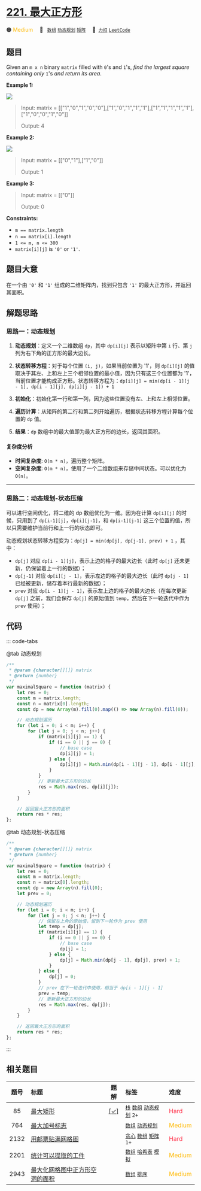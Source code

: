 # [221. 最大正方形](https://2xiao.github.io/leetcode-js/problem/0221.html)

🟠 <font color=#ffb800>Medium</font>&emsp; 🔖&ensp; [`数组`](/tag/array.md) [`动态规划`](/tag/dynamic-programming.md) [`矩阵`](/tag/matrix.md)&emsp; 🔗&ensp;[`力扣`](https://leetcode.cn/problems/maximal-square) [`LeetCode`](https://leetcode.com/problems/maximal-square)

## 题目

Given an `m x n` binary `matrix` filled with `0`'s and `1`'s, _find the
largest square containing only_ `1`'s _and return its area_.

**Example 1:**

![](https://assets.leetcode.com/uploads/2020/11/26/max1grid.jpg)

> Input: matrix = [["1","0","1","0","0"],["1","0","1","1","1"],["1","1","1","1","1"],["1","0","0","1","0"]]
>
> Output: 4

**Example 2:**

![](https://assets.leetcode.com/uploads/2020/11/26/max2grid.jpg)

> Input: matrix = [["0","1"],["1","0"]]
>
> Output: 1

**Example 3:**

> Input: matrix = [["0"]]
>
> Output: 0

**Constraints:**

- `m == matrix.length`
- `n == matrix[i].length`
- `1 <= m, n <= 300`
- `matrix[i][j]` is `'0'` or `'1'`.

## 题目大意

在一个由 `'0'` 和 `'1'` 组成的二维矩阵内，找到只包含 `'1'` 的最大正方形，并返回其面积。

## 解题思路

### 思路一：动态规划

1. **动态规划**：定义一个二维数组 `dp`，其中 `dp[i][j]` 表示以矩阵中第 `i` 行、第 `j` 列为右下角的正方形的最大边长。

2. **状态转移方程**：对于每个位置 `(i, j)`，如果当前位置为 '1'，则 `dp[i][j]` 的值取决于其左、上和左上三个相邻位置的最小值，因为只有这三个位置都为 '1'，当前位置才能构成正方形。状态转移方程为：`dp[i][j] = min(dp[i - 1][j - 1], dp[i - 1][j], dp[i][j - 1]) + 1`

3. **初始化**：初始化第一行和第一列，因为这些位置没有左、上和左上相邻位置。

4. **遍历计算**：从矩阵的第二行和第二列开始遍历，根据状态转移方程计算每个位置的 `dp` 值。

5. **结果**：`dp` 数组中的最大值即为最大正方形的边长，返回其面积。

#### 复杂度分析

- **时间复杂度**: `O(m * n)`，遍历整个矩阵。
- **空间复杂度**: `O(m * n)`，使用了一个二维数组来存储中间状态。可以优化为 `O(n)`。

---

### 思路二：动态规划-状态压缩

可以进行空间优化，将二维的 dp 数组优化为一维。因为在计算 `dp[i][j]` 的时候，只用到了 `dp[i-1][j]`，`dp[i][j-1]`，和 `dp[i-1][j-1]` 这三个位置的值，所以只需要维护当前行和上一行的状态即可。

动态规划状态转移方程变为：`dp[j] = min(dp[j], dp[j-1], prev) + 1` ，其中：

- `dp[j]` 对应 `dp[i - 1][j]`，表示上边的格子的最大边长（此时 `dp[j]` 还未更新，仍保留着上一行的数据）；
- `dp[j-1]` 对应 `dp[i][j - 1]`，表示左边的格子的最大边长（此时 `dp[j - 1]` 已经被更新，储存着本行最新的数据）；
- `prev` 对应 `dp[i - 1][j - 1]`，表示左上边的格子的最大边长（在每次更新 `dp[j]` 之前，我们会保存 `dp[j]` 的原始值到 `temp`，然后在下一轮迭代中作为 `prev` 使用）；

## 代码

::: code-tabs

@tab 动态规划

```javascript
/**
 * @param {character[][]} matrix
 * @return {number}
 */
var maximalSquare = function (matrix) {
	let res = 0;
	const m = matrix.length;
	const n = matrix[0].length;
	const dp = new Array(m).fill(0).map(() => new Array(n).fill(0));

	// 动态规划遍历
	for (let i = 0; i < m; i++) {
		for (let j = 0; j < n; j++) {
			if (matrix[i][j] == 1) {
				if (i == 0 || j == 0) {
					// base case
					dp[i][j] = 1;
				} else {
					dp[i][j] = Math.min(dp[i - 1][j - 1], dp[i - 1][j], dp[i][j - 1]) + 1;
				}
			}
			// 更新最大正方形的边长
			res = Math.max(res, dp[i][j]);
		}
	}

	// 返回最大正方形的面积
	return res * res;
};
```

@tab 动态规划-状态压缩

```javascript
/**
 * @param {character[][]} matrix
 * @return {number}
 */
var maximalSquare = function (matrix) {
	let res = 0;
	const m = matrix.length;
	const n = matrix[0].length;
	const dp = new Array(n).fill(0);
	let prev = 0;

	// 动态规划遍历
	for (let i = 0; i < m; i++) {
		for (let j = 0; j < n; j++) {
			// 保留左上角的原始值，留到下一轮作为 prev 使用
			let temp = dp[j];
			if (matrix[i][j] == 1) {
				if (i == 0 || j == 0) {
					// base case
					dp[j] = 1;
				} else {
					dp[j] = Math.min(dp[j - 1], dp[j], prev) + 1;
				}
			} else {
				dp[j] = 0;
			}
			// prev 在下一轮迭代中使用，相当于 dp[i - 1][j - 1]
			prev = temp;
			// 更新最大正方形的边长
			res = Math.max(res, dp[j]);
		}
	}

	// 返回最大正方形的面积
	return res * res;
};
```

:::

## 相关题目

<!-- prettier-ignore -->
| 题号 | 标题 | 题解 | 标签 | 难度 |
| :------: | :------ | :------: | :------ | :------ |
| 85 | [最大矩形](https://leetcode.com/problems/maximal-rectangle) | [[✓]](/problem/0085.md) |  [`栈`](/tag/stack.md) [`数组`](/tag/array.md) [`动态规划`](/tag/dynamic-programming.md) `2+` | <font color=#ff334b>Hard</font> |
| 764 | [最大加号标志](https://leetcode.com/problems/largest-plus-sign) |  |  [`数组`](/tag/array.md) [`动态规划`](/tag/dynamic-programming.md) | <font color=#ffb800>Medium</font> |
| 2132 | [用邮票贴满网格图](https://leetcode.com/problems/stamping-the-grid) |  |  [`贪心`](/tag/greedy.md) [`数组`](/tag/array.md) [`矩阵`](/tag/matrix.md) `1+` | <font color=#ff334b>Hard</font> |
| 2201 | [统计可以提取的工件](https://leetcode.com/problems/count-artifacts-that-can-be-extracted) |  |  [`数组`](/tag/array.md) [`哈希表`](/tag/hash-table.md) [`模拟`](/tag/simulation.md) | <font color=#ffb800>Medium</font> |
| 2943 | [最大化网格图中正方形空洞的面积](https://leetcode.com/problems/maximize-area-of-square-hole-in-grid) |  |  [`数组`](/tag/array.md) [`排序`](/tag/sorting.md) | <font color=#ffb800>Medium</font> |
